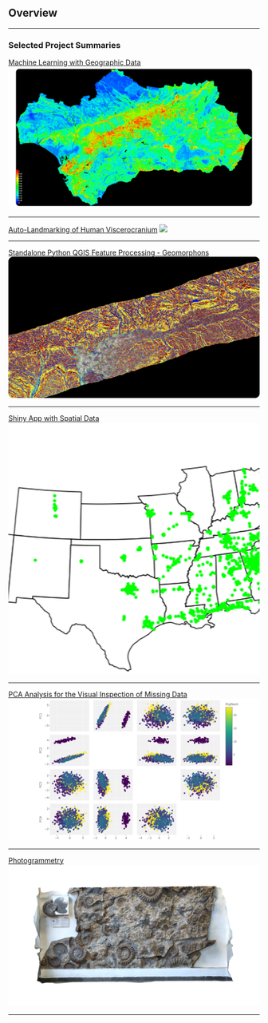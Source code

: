 ## Overview

---

### Selected Project Summaries

[Machine Learning with Geographic Data](/ME)
<img src="images/MEk4.png?raw=true"/>

---
[Auto-Landmarking of Human Viscerocranium](/skulls)
<img src="images/Skulls/SlicerCapture.gif?raw=true"/>

---
[Standalone Python QGIS Feature Processing - Geomorphons](/geomorph)
<img src="images/PS.png?raw=true"/>

---
[Shiny App with Spatial Data](/R_app)
<img src="images/Waffle.gif?raw=true"/>

---
[PCA Analysis for the Visual Inspection of Missing Data](/PCA)
<img src="images/PCA/big_title.png?raw=true"/>

---
[Photogrammetry](/3D)
<img src="images/models/AW.png?raw=true"/>

---

